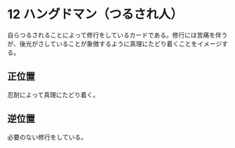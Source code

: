 # 12 ハングドマン（つるされ人）
自らつるされることによって修行をしているカードである。修行には苦痛を伴うが、後光がさしていることが象徴するように真理にたどり着くことをイメージする。

## 正位置
忍耐によって真理にたどり着く。

## 逆位置
必要のない修行をしている。

